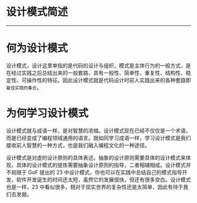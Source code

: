 #   设计模式简述

---

#   何为设计模式

设计模式，设计这里单指的是代码的设计与组织，模式是主体行为的一般方式，是在经过实践之后总结出来的一般套路，具有一般性、简单性、重复性、结构性、稳定性、可操作性的特征。因此设计模式就是代码设计时前人实践出来的各种套路即`最佳实践的集合`。

#   为何学习设计模式

设计模式就与成语一样，是对智慧的浓缩。设计模式现在已经不仅仅是一个术语，而是已经变成了编程领域通用的语言。就如同学习成语一样，学习设计模式是我们接收前人智慧的一种方式，也是我们融入编程文化的一种途径。

设计模式是对虚的设计原则的具体表述。抽象的设计原则需要具体的设计模式来体现，具体的设计模式的提炼需要抽象设计原则的指导，二者相辅相成。设计模式并不局限于 GoF 提出的 23 中设计模式，你也可以在实践中总结自己的模式指导开发。软件开发诞生的时间还太短，虽然它的发展很快，但还有很多空白。设计模式也是一样，23 中看似很多，相对于现实世界的复杂性还是太简单，因此有待于我们去发掘。

